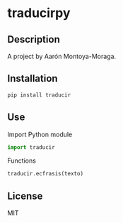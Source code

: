 # traducirpy

## Description

A project by Aarón Montoya-Moraga.

## Installation

```bash
pip install traducir
```

## Use

Import Python module

```Python
import traducir
```

Functions

```Python
traducir.ecfrasis(texto)
```

## License

MIT
